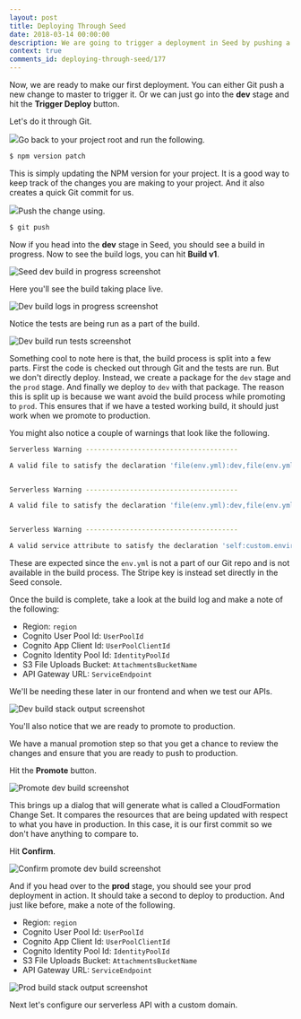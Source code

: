 ```yaml
---
layout: post
title: Deploying Through Seed
date: 2018-03-14 00:00:00
description: We are going to trigger a deployment in Seed by pushing a commit to our Serverless project in Git. In the Seed console you can view the build logs and look at the CloudFormation output.
context: true
comments_id: deploying-through-seed/177
---
```


Now, we are ready to make our first deployment. You can either Git push a new change to master to trigger it. Or we can just go into the **dev** stage and hit the **Trigger Deploy** button.

Let's do it through Git.

<img class="code-marker" src="/assets/s.png" />Go back to your project root and run the following.

``` bash
$ npm version patch
```

This is simply updating the NPM version for your project. It is a good way to keep track of the changes you are making to your project. And it also creates a quick Git commit for us.

<img class="code-marker" src="/assets/s.png" />Push the change using.

``` bash
$ git push
```

Now if you head into the **dev** stage in Seed, you should see a build in progress. Now to see the build logs, you can hit **Build v1**.

![Seed dev build in progress screenshot](/assets/part2/seed-dev-build-in-progress.png)

Here you'll see the build taking place live.

![Dev build logs in progress screenshot](/assets/part2/dev-build-logs-in-progress.png)

Notice the tests are being run as a part of the build.

![Dev build run tests screenshot](/assets/part2/dev-build-run-tests.png)

Something cool to note here is that, the build process is split into a few parts. First the code is checked out through Git and the tests are run. But we don't directly deploy. Instead, we create a package for the `dev` stage and the `prod` stage. And finally we deploy to `dev` with that package. The reason this is split up is because we want avoid the build process while promoting to `prod`. This ensures that if we have a tested working build, it should just work when we promote to production.

You might also notice a couple of warnings that look like the following.

``` bash
Serverless Warning --------------------------------------

A valid file to satisfy the declaration 'file(env.yml):dev,file(env.yml):default' could not be found.


Serverless Warning --------------------------------------

A valid file to satisfy the declaration 'file(env.yml):dev,file(env.yml):default' could not be found.


Serverless Warning --------------------------------------

A valid service attribute to satisfy the declaration 'self:custom.environment.stripeSecretKey' could not be found.
```

These are expected since the `env.yml` is not a part of our Git repo and is not available in the build process. The Stripe key is instead set directly in the Seed console.

Once the build is complete, take a look at the build log and make a note of the following:

- Region: `region`
- Cognito User Pool Id: `UserPoolId`
- Cognito App Client Id: `UserPoolClientId`
- Cognito Identity Pool Id: `IdentityPoolId`
- S3 File Uploads Bucket: `AttachmentsBucketName`
- API Gateway URL: `ServiceEndpoint`

We'll be needing these later in our frontend and when we test our APIs.

![Dev build stack output screenshot](/assets/part2/dev-build-stack-output.png)

You'll also notice that we are ready to promote to production.

We have a manual promotion step so that you get a chance to review the changes and ensure that you are ready to push to production.

Hit the **Promote** button.

![Promote dev build screenshot](/assets/part2/promote-dev-build.png)

This brings up a dialog that will generate what is called a CloudFormation Change Set. It compares the resources that are being updated with respect to what you have in production. In this case, it is our first commit so we don't have anything to compare to.

Hit **Confirm**.

![Confirm promote dev build screenshot](/assets/part2/confirm-promote-dev-build.png)

And if you head over to the **prod** stage, you should see your prod deployment in action. It should take a second to deploy to production. And just like before, make a note of the following.

- Region: `region`
- Cognito User Pool Id: `UserPoolId`
- Cognito App Client Id: `UserPoolClientId`
- Cognito Identity Pool Id: `IdentityPoolId`
- S3 File Uploads Bucket: `AttachmentsBucketName`
- API Gateway URL: `ServiceEndpoint`

![Prod build stack output screenshot](/assets/part2/prod-build-stack-output.png)

Next let's configure our serverless API with a custom domain.
